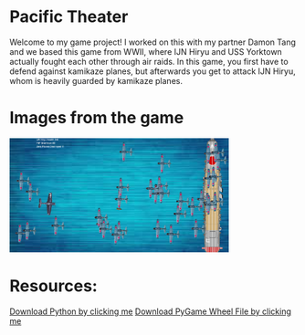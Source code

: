# Pacific Theater

<p> Welcome to my game project! I worked on this with my partner Damon Tang and we based this game from WWII, where IJN Hiryu and USS Yorktown actually fought each other through air raids. In this game, you first have to defend against kamikaze planes, but afterwards you get to attack IJN Hiryu, whom is heavily guarded by kamikaze planes. </p>

# Images from the game

<img src="https://github.com/hchen5890/PacificTheater/blob/master/Screenshot5.png" height="200px">

# Resources:

<a href="https://www.python.org/downloads/">Download Python by clicking me</a>
<a href="http://www.lfd.uci.edu/~gohlke/pythonlibs/#pygame">Download PyGame Wheel File by clicking me</a>
